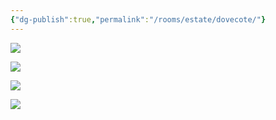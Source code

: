 ```yaml
---
{"dg-publish":true,"permalink":"/rooms/estate/dovecote/"}
---
```


![](https://i.imgur.com/cRwMEAA.jpeg)

![](https://i.imgur.com/rxd7aPQ.jpeg)

![](https://i.imgur.com/kvgmei1.jpeg)

![](https://i.imgur.com/PMemWm6.jpeg)
